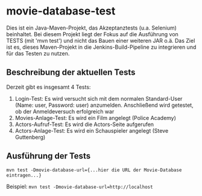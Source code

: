 # movie-database-test
Dies ist ein Java-Maven-Projekt, das Akzeptanztests (u.a. Selenium) beinhaltet. Bei diesem Projekt liegt der Fokus auf die Ausführung von TESTS (mit 'mvn test') und nicht das Bauen einer weiteren JAR o.ä. Das Ziel ist es, dieses Maven-Projekt in die Jenkins-Build-Pipeline zu integrieren und für das Testen zu nutzen.

## Beschreibung der aktuellen Tests
Derzeit gibt es insgesamt 4 Tests:
1. Login-Test: Es wird versucht sich mit dem normalen Standard-User (Name: user, Password: user) anzumelden. Anschließend wird getestet, ob der Anmeldeversuch erfolgreich war
2. Movies-Anlage-Test: Es wird ein Film angelegt (Police Academy)
3. Actors-Aufruf-Test: Es wird die Actors-Seite aufgerufen
4. Actors-Anlage-Test: Es wird ein Schauspieler angelegt (Steve Guttenberg)

## Ausführung der Tests
`mvn test -Dmovie-database-url={...hier die URL der Movie-Database eintragen...}`

Beispiel: `mvn test -Dmovie-database-url=http://localhost`
